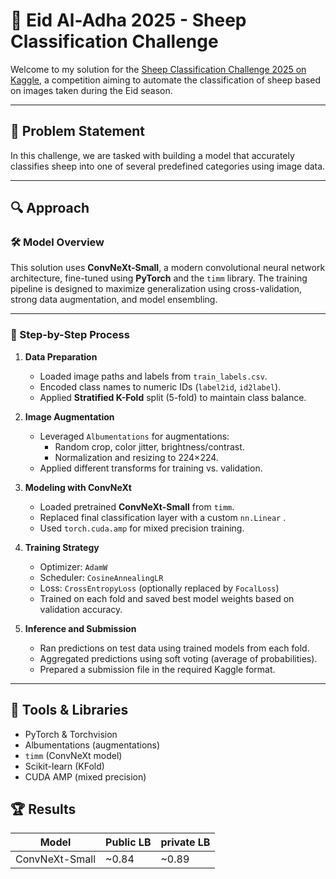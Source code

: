 # 🐑 Eid Al-Adha 2025 - Sheep Classification Challenge

Welcome to my solution for the [Sheep Classification Challenge 2025 on Kaggle](https://www.kaggle.com/competitions/sheep-classification-challenge-2025), a competition aiming to automate the classification of sheep based on images taken during the Eid season.

---

## 📌 Problem Statement

In this challenge, we are tasked with building a model that accurately classifies sheep into one of several predefined categories using image data.

---

## 🔍 Approach

### 🛠 Model Overview

This solution uses **ConvNeXt-Small**, a modern convolutional neural network architecture, fine-tuned using **PyTorch** and the `timm` library. The training pipeline is designed to maximize generalization using cross-validation, strong data augmentation, and model ensembling.

---

### 🔁 Step-by-Step Process

1. **Data Preparation**
   - Loaded image paths and labels from `train_labels.csv`.
   - Encoded class names to numeric IDs (`label2id`, `id2label`).
   - Applied **Stratified K-Fold** split (5-fold) to maintain class balance.

2. **Image Augmentation**
   - Leveraged `Albumentations` for augmentations:
     - Random crop, color jitter, brightness/contrast.
     - Normalization and resizing to 224×224.
   - Applied different transforms for training vs. validation.

3. **Modeling with ConvNeXt**
   - Loaded pretrained **ConvNeXt-Small** from `timm`.
   - Replaced final classification layer with a custom `nn.Linear` .
   - Used `torch.cuda.amp` for mixed precision training.

4. **Training Strategy**
   - Optimizer: `AdamW`
   - Scheduler: `CosineAnnealingLR`
   - Loss: `CrossEntropyLoss` (optionally replaced by `FocalLoss`)
   - Trained on each fold and saved best model weights based on validation accuracy.

5. **Inference and Submission**
   - Ran predictions on test data using trained models from each fold.
   - Aggregated predictions using soft voting (average of probabilities).
   - Prepared a submission file in the required Kaggle format.

---
## 🧪 Tools & Libraries

- PyTorch & Torchvision
- Albumentations (augmentations)
- `timm` (ConvNeXt model)
- Scikit-learn (KFold)
- CUDA AMP (mixed precision)

## 🏆 Results

| Model          | Public LB   |  private LB |
|----------------|-------------|-----------|
| ConvNeXt-Small | ~0.84       | ~0.89     | 

